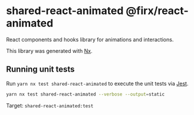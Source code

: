 # shared-react-animated @firx/react-animated

React components and hooks library for animations and interactions.

This library was generated with [Nx](https://nx.dev).

## Running unit tests

Run `yarn nx test shared-react-animated` to execute the unit tests via [Jest](https://jestjs.io).

```sh
yarn nx test shared-react-animated --verbose --output=static
```

Target: `shared-react-animated:test`
